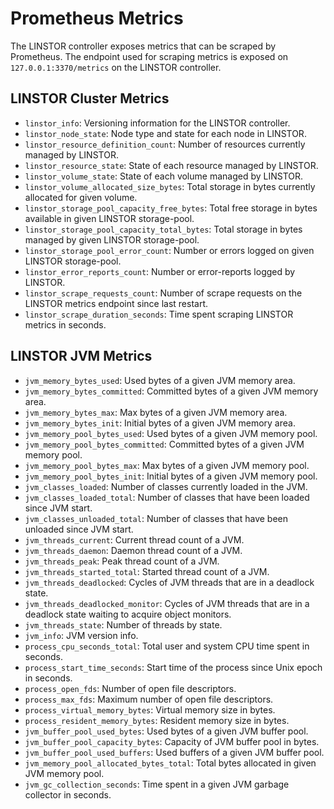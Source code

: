 # Prometheus Metrics

The LINSTOR controller exposes metrics that can be scraped by Prometheus. The
endpoint used for scraping metrics is exposed on `127.0.0.1:3370/metrics` on the
LINSTOR controller.

## LINSTOR Cluster Metrics

- `linstor_info`: Versioning information for the LINSTOR controller.
- `linstor_node_state`: Node type and state for each node in LINSTOR.
- `linstor_resource_definition_count`: Number of resources currently managed by LINSTOR.
- `linstor_resource_state`: State of each resource managed by LINSTOR.
- `linstor_volume_state`: State of each volume managed by LINSTOR.
- `linstor_volume_allocated_size_bytes`: Total storage in bytes currently allocated for given volume.
- `linstor_storage_pool_capacity_free_bytes`: Total free storage in bytes available in given LINSTOR storage-pool.
- `linstor_storage_pool_capacity_total_bytes`: Total storage in bytes managed by given LINSTOR storage-pool.
- `linstor_storage_pool_error_count`: Number or errors logged on given LINSTOR storage-pool.
- `linstor_error_reports_count`: Number or error-reports logged by LINSTOR.
- `linstor_scrape_requests_count`: Number of scrape requests on the LINSTOR metrics endpoint since last restart.
- `linstor_scrape_duration_seconds`: Time spent scraping LINSTOR metrics in seconds.

## LINSTOR JVM Metrics

- `jvm_memory_bytes_used`: Used bytes of a given JVM memory area.
- `jvm_memory_bytes_committed`: Committed bytes of a given JVM memory area.
- `jvm_memory_bytes_max`: Max bytes of a given JVM memory area.
- `jvm_memory_bytes_init`: Initial bytes of a given JVM memory area.
- `jvm_memory_pool_bytes_used`: Used bytes of a given JVM memory pool.
- `jvm_memory_pool_bytes_committed`: Committed bytes of a given JVM memory pool.
- `jvm_memory_pool_bytes_max`: Max bytes of a given JVM memory pool.
- `jvm_memory_pool_bytes_init`: Initial bytes of a given JVM memory pool.
- `jvm_classes_loaded`: Number of classes currently loaded in the JVM.
- `jvm_classes_loaded_total`: Number of classes that have been loaded since JVM start.
- `jvm_classes_unloaded_total`: Number of classes that have been unloaded since JVM start.
- `jvm_threads_current`: Current thread count of a JVM.
- `jvm_threads_daemon`: Daemon thread count of a JVM.
- `jvm_threads_peak`: Peak thread count of a JVM.
- `jvm_threads_started_total`: Started thread count of a JVM.
- `jvm_threads_deadlocked`: Cycles of JVM threads that are in a deadlock state.
- `jvm_threads_deadlocked_monitor`: Cycles of JVM threads that are in a deadlock state waiting to acquire object monitors.
- `jvm_threads_state`: Number of threads by state.
- `jvm_info`: JVM version info.
- `process_cpu_seconds_total`: Total user and system CPU time spent in seconds.
- `process_start_time_seconds`: Start time of the process since Unix epoch in seconds.
- `process_open_fds`: Number of open file descriptors.
- `process_max_fds`: Maximum number of open file descriptors.
- `process_virtual_memory_bytes`: Virtual memory size in bytes.
- `process_resident_memory_bytes`: Resident memory size in bytes.
- `jvm_buffer_pool_used_bytes`: Used bytes of a given JVM buffer pool.
- `jvm_buffer_pool_capacity_bytes`: Capacity of JVM buffer pool in bytes.
- `jvm_buffer_pool_used_buffers`: Used buffers of a given JVM buffer pool.
- `jvm_memory_pool_allocated_bytes_total`: Total bytes allocated in given JVM memory pool.
- `jvm_gc_collection_seconds`: Time spent in a given JVM garbage collector in seconds.
